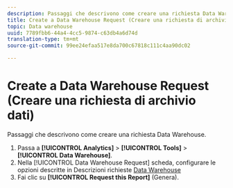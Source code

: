 ```yaml
---
description: Passaggi che descrivono come creare una richiesta Data Warehouse.
title: Create a Data Warehouse Request (Creare una richiesta di archivio dati)
topic: Data warehouse
uuid: 7789fbb6-44a4-4cc5-9874-c63db4a6d74d
translation-type: tm+mt
source-git-commit: 99ee24efaa517e8da700c67818c111c4aa90dc02

---
```



# Create a Data Warehouse Request (Creare una richiesta di archivio dati)

Passaggi che descrivono come creare una richiesta Data Warehouse.

1. Passa a **[!UICONTROL Analytics]** &gt; **[!UICONTROL Tools]** &gt; **[!UICONTROL Data Warehouse]**.
1. Nella [!UICONTROL Data Warehouse Request] scheda, configurare le opzioni descritte in Descrizioni richieste [Data Warehouse](/help/export/data-warehouse/data-warehouse.md#section_F21C78ED36884C389C852E876AF5CDE8)
1. Fai clic su **[!UICONTROL Request this Report]** (Genera).
